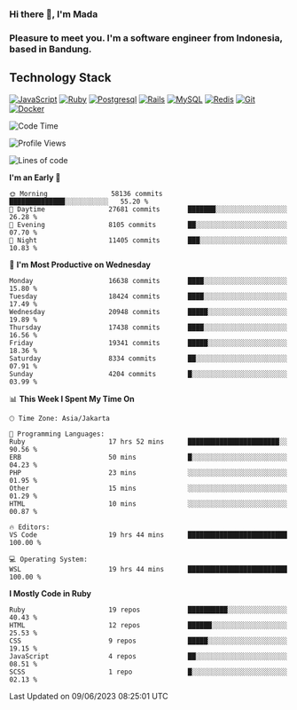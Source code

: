 ### Hi there 👋, I'm Mada
### Pleasure to meet you. I'm a software engineer from Indonesia, based in Bandung.

## Technology Stack

[![JavaScript](https://img.shields.io/badge/-JavaScript-%23F7DF1C?style=flat-square&logo=javascript&logoColor=000000&labelColor=%23F7DF1C&color=%23FFCE5A)](https://www.javascript.com/)
[![Ruby](https://img.shields.io/badge/Ruby-CC342D?style=flat-square&logo=ruby&logoColor=white)](https://www.ruby-lang.org/en/)
[![Postgresql](https://img.shields.io/badge/PostgreSQL-316192?style=flat-square&logo=postgresql&logoColor=ffffff)](https://www.postgresql.org/)
[![Rails](https://img.shields.io/badge/Ruby_on_Rails-CC0000?style=flat-square&logo=ruby-on-rails&logoColor=white)](https://rubyonrails.org/)
[![MySQL](https://img.shields.io/badge/-MySQL-4479A1?style=flat-square&logo=MySQL&logoColor=ffffff)](https://www.mysql.com/)
[![Redis](https://img.shields.io/badge/-Redis-DC382D?style=flat-square&logo=Redis&logoColor=ffffff)](https://redis.io/)
[![Git](https://img.shields.io/badge/-Git-%23F05032?style=flat-square&logo=git&logoColor=%23ffffff)](https://git-scm.com/)
[![Docker](https://img.shields.io/badge/-Docker-2496ED?style=flat-square&logo=docker&logoColor=ffffff)](https://www.docker.com/)
<!--
**madaarya/madaarya** is a ✨ _special_ ✨ repository because its `README.md` (this file) appears on your GitHub profile.

Here are some ideas to get you started:

- 🔭 I’m currently working on ...
- 🌱 I’m currently learning ...
- 👯 I’m looking to collaborate on ...
- 🤔 I’m looking for help with ...
- 💬 Ask me about ...
- 📫 How to reach me: ...
- 😄 Pronouns: ...
- ⚡ Fun fact: ...
-->
<!--START_SECTION:waka-->
![Code Time](http://img.shields.io/badge/Code%20Time-5%2C443%20hrs%2041%20mins-blue)

![Profile Views](http://img.shields.io/badge/Profile%20Views-0-blue)

![Lines of code](https://img.shields.io/badge/From%20Hello%20World%20I%27ve%20Written-39.7%20million%20lines%20of%20code-blue)

**I'm an Early 🐤** 

```text
🌞 Morning                58136 commits       ██████████████░░░░░░░░░░░   55.20 % 
🌆 Daytime                27681 commits       ███████░░░░░░░░░░░░░░░░░░   26.28 % 
🌃 Evening                8105 commits        ██░░░░░░░░░░░░░░░░░░░░░░░   07.70 % 
🌙 Night                  11405 commits       ███░░░░░░░░░░░░░░░░░░░░░░   10.83 % 
```
📅 **I'm Most Productive on Wednesday** 

```text
Monday                   16638 commits       ████░░░░░░░░░░░░░░░░░░░░░   15.80 % 
Tuesday                  18424 commits       ████░░░░░░░░░░░░░░░░░░░░░   17.49 % 
Wednesday                20948 commits       █████░░░░░░░░░░░░░░░░░░░░   19.89 % 
Thursday                 17438 commits       ████░░░░░░░░░░░░░░░░░░░░░   16.56 % 
Friday                   19341 commits       █████░░░░░░░░░░░░░░░░░░░░   18.36 % 
Saturday                 8334 commits        ██░░░░░░░░░░░░░░░░░░░░░░░   07.91 % 
Sunday                   4204 commits        █░░░░░░░░░░░░░░░░░░░░░░░░   03.99 % 
```


📊 **This Week I Spent My Time On** 

```text
🕑︎ Time Zone: Asia/Jakarta

💬 Programming Languages: 
Ruby                     17 hrs 52 mins      ███████████████████████░░   90.56 % 
ERB                      50 mins             █░░░░░░░░░░░░░░░░░░░░░░░░   04.23 % 
PHP                      23 mins             ░░░░░░░░░░░░░░░░░░░░░░░░░   01.95 % 
Other                    15 mins             ░░░░░░░░░░░░░░░░░░░░░░░░░   01.29 % 
HTML                     10 mins             ░░░░░░░░░░░░░░░░░░░░░░░░░   00.87 % 

🔥 Editors: 
VS Code                  19 hrs 44 mins      █████████████████████████   100.00 % 

💻 Operating System: 
WSL                      19 hrs 44 mins      █████████████████████████   100.00 % 
```

**I Mostly Code in Ruby** 

```text
Ruby                     19 repos            ██████████░░░░░░░░░░░░░░░   40.43 % 
HTML                     12 repos            ██████░░░░░░░░░░░░░░░░░░░   25.53 % 
CSS                      9 repos             █████░░░░░░░░░░░░░░░░░░░░   19.15 % 
JavaScript               4 repos             ██░░░░░░░░░░░░░░░░░░░░░░░   08.51 % 
SCSS                     1 repo              █░░░░░░░░░░░░░░░░░░░░░░░░   02.13 % 
```




 Last Updated on 09/06/2023 08:25:01 UTC
<!--END_SECTION:waka-->
